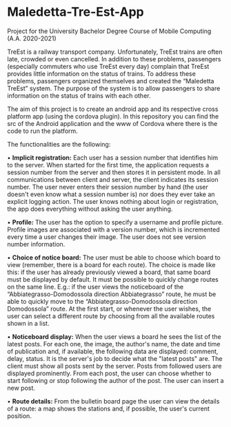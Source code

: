 # Maledetta-Tre-Est-App
Project for the University Bachelor Degree Course of Mobile Computing (A.A. 2020-2021)

TreEst is a railway transport company. Unfortunately, TreEst trains are often late, crowded or even cancelled. 
In addition to these problems, passengers (especially commuters who use TreEst every day) complain that TreEst provides little information on the status of trains.
To address these problems, passengers organized themselves and created the “Maledetta TreEst” system. 
The purpose of the system is to allow passengers to share information on the status of trains with each other.

The aim of this project is to create an android app and its respective cross platform app (using the cordova plugin). 
In this repository you can find the src of the Android application and the www of Cordova where there is the code to run the platform.

The functionalities are the following:

• **Implicit registration:** Each user has a session number that identifies him to the server. When started for the first time, the application requests a session number from the server and then stores it in persistent mode. In all communications between client and server, the client indicates its session number. The user never enters their session number by hand (the user doesn't even know what a session number is) nor does they ever take an explicit logging action. The user knows nothing about login or registration, the app does everything without asking the user anything.

• **Profile:** The user has the option to specify a username and profile picture. Profile images are associated with a version number, which is incremented every time a user changes their image. The user does not see version number information.

• **Choice of notice board:** The user must be able to choose which board to view (remember, there is a board for each route). The choice is made like this: if the user has already previously viewed a board, that same board must be displayed by default. It must be possible to quickly change routes on the same line. E.g.: if the user views the noticeboard of the “Abbiategrasso-Domodossola direction Abbiategrasso” route, he must be able to quickly move to the “Abbiategrasso-Domodossola direction Domodossola” route. At the first start, or whenever the user wishes, the user can select a different route by choosing from all the available routes shown in a list.

• **Noticeboard display:** When the user views a board he sees the list of the latest posts. For each one, the image, the author's name, the date and time of publication and, if available, the following data are displayed: comment, delay, status. It is the server's job to decide what the "latest posts" are. The client must show all posts sent by the server. Posts from followed users are displayed prominently. From each post, the user can choose whether to start following or stop following the author of the post. The user can insert a new post.

• **Route details:** From the bulletin board page the user can view the details of a route: a map shows the stations and, if possible, the user's current position.
